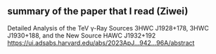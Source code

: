 ## summary of the paper that I read (Ziwei)

Detailed Analysis of the TeV γ-Ray Sources 3HWC J1928+178, 3HWC J1930+188, and the New Source HAWC J1932+192
https://ui.adsabs.harvard.edu/abs/2023ApJ...942...96A/abstract

